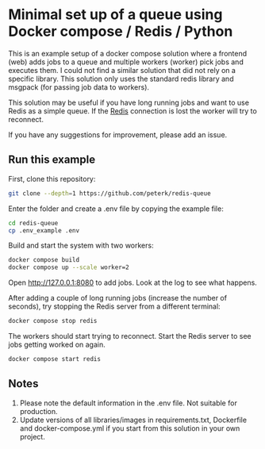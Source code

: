 # Minimal set up of a queue using Docker compose / Redis / Python

This is an example setup of a docker compose solution where a frontend (web) adds jobs to a queue and multiple workers (worker) pick jobs and executes them. I could not find a similar solution that did not rely on a specific library. This solution only uses the standard redis library and msgpack (for passing job data to workers).

This solution may be useful if you have long running jobs and want to use Redis as a simple queue. If the [Redis](https://redis.io) connection is lost the worker will try to reconnect. 

If you have any suggestions for improvement, please add an issue.

## Run this example

First, clone this repository:

```bash
git clone --depth=1 https://github.com/peterk/redis-queue
```

Enter the folder and create a .env file by copying the example file:
```bash
cd redis-queue
cp .env_example .env
```

Build and start the system with two workers:
```bash
docker compose build
docker compose up --scale worker=2
```

Open http://127.0.0.1:8080 to add jobs. Look at the log to see what happens.

After adding a couple of long running jobs (increase the number of seconds), try stopping the Redis server from a different terminal:
```bash
docker compose stop redis
```

The workers should start trying to reconnect. Start the Redis server to see jobs getting worked on again.
```bash
docker compose start redis
```

## Notes

1. Please note the default information in the .env file. Not suitable for production.
2. Update versions of all libraries/images in requirements.txt, Dockerfile and docker-compose.yml if you start from this solution in your own project.